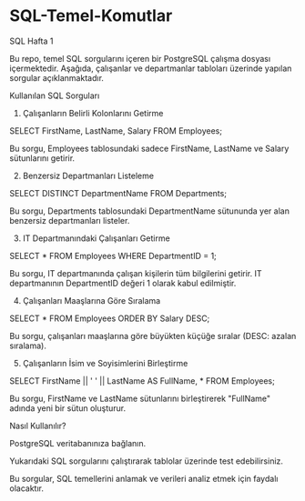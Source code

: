 # SQL-Temel-Komutlar
SQL Hafta 1

Bu repo, temel SQL sorgularını içeren bir PostgreSQL çalışma dosyası içermektedir. Aşağıda, çalışanlar ve departmanlar tabloları üzerinde yapılan sorgular açıklanmaktadır.

Kullanılan SQL Sorguları

1. Çalışanların Belirli Kolonlarını Getirme

SELECT FirstName, LastName, Salary
FROM Employees;

Bu sorgu, Employees tablosundaki sadece FirstName, LastName ve Salary sütunlarını getirir.

2. Benzersiz Departmanları Listeleme

SELECT DISTINCT DepartmentName
FROM Departments;

Bu sorgu, Departments tablosundaki DepartmentName sütununda yer alan benzersiz departmanları listeler.

3. IT Departmanındaki Çalışanları Getirme

SELECT * FROM Employees
WHERE DepartmentID = 1;

Bu sorgu, IT departmanında çalışan kişilerin tüm bilgilerini getirir. IT departmanının DepartmentID değeri 1 olarak kabul edilmiştir.

4. Çalışanları Maaşlarına Göre Sıralama

SELECT * FROM Employees
ORDER BY Salary DESC;

Bu sorgu, çalışanları maaşlarına göre büyükten küçüğe sıralar (DESC: azalan sıralama).

5. Çalışanların İsim ve Soyisimlerini Birleştirme

SELECT FirstName || ' ' || LastName AS FullName, *
FROM Employees;

Bu sorgu, FirstName ve LastName sütunlarını birleştirerek "FullName" adında yeni bir sütun oluşturur.

Nasıl Kullanılır?

PostgreSQL veritabanınıza bağlanın.

Yukarıdaki SQL sorgularını çalıştırarak tablolar üzerinde test edebilirsiniz.

Bu sorgular, SQL temellerini anlamak ve verileri analiz etmek için faydalı olacaktır.

